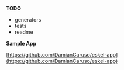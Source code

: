 **TODO**

* generators
* tests
* readme

**Sample App**

[https://github.com/DamianCaruso/eskel-app](https://github.com/DamianCaruso/eskel-app)